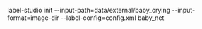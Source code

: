 label-studio init --input-path=data/external/baby_crying --input-format=image-dir --label-config=config.xml baby_net
